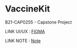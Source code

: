 # VaccineKit
B21-CAP0255 - Capstone Project

LINK UI/UX : [FIGMA](https://www.figma.com/file/cVZS4IqFZrRlaUhpkxcVWm/VaccineKit?fuid=910206367659819714)

LINK NOTE : [Note](https://docs.google.com/document/d/1RNbbPw5euPJNKJMDjk_SLL2Bo-FpgSOpRLLPsV60G78/edit?usp=sharing)
